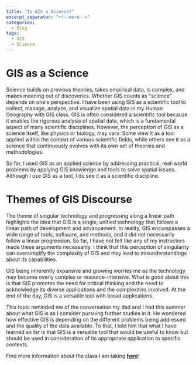 ```yaml
---
title: "Is GIS a Science?"
excerpt_separator: "<!--more-->"
categories:
  - Blog
tags:
  - GIS
  - Science
---
```


# GIS as a Science

Science builds on previous theories, takes empirical data, is complex, and makes meaning out of discoveries. Whether GIS counts as "science" depends on one's perspective. I have been using GIS as a scientific tool to collect, manage, analyze, and visualize spatial data in my Human Geography with GIS class. GIS is often considered a scientific tool because it enables the rigorous analysis of spatial data, which is a fundamental aspect of many scientific disciplines. However, the perception of GIS as a science itself, like physics or biology, may vary. Some view it as a tool applied within the context of various scientific fields, while others see it as a science that continuously evolves with its own set of theories and methodologies. 

So far, I used GIS as an applied science by addressing practical, real-world problems by applying GIS knowledge and tools to solve spatial issues. Although I use GIS as a tool, I do see it as a scientific discipline.

# Themes of GIS Discourse

The theme of singular technology and progressing along a linear path highlights the idea that GIS is a single, unified technology that follows a linear path of development and advancement. In reality, GIS encompasses a wide range of tools, software, and methods, and it did not necessarily follow a linear progression. So far, I have not felt like any of my instructors made these arguments necessarily. I think that this perception of singularity can oversimplify the complexity of GIS and may lead to misunderstandings about its capabilities.

GIS being inherently expansive and growing worries me as the technology may become overly complex or resource-intensive. What is good about this is that GIS promotes the need for critical thinking and the need to acknowledge its diverse applications and the complexities involved. At the end of the day, GIS is a versatile tool with broad applications.

This topic reminded me of the conversation my dad and I had this summer about what GIS is as I consider pursuing further studies in it. He wondered how effective GIS is depending on the different problems being addressed and the quality of the data available. To that, I told him that what I have learned so far is that GIS is a versatile tool that would be useful to know but should be used in consideration of its appropriate application to specific contexts.

Find more information about the class I am taking [**here**](https://opengisci.github.io)!